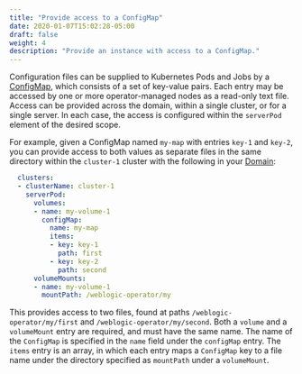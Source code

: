 ```yaml
---
title: "Provide access to a ConfigMap"
date: 2020-01-07T15:02:28-05:00
draft: false
weight: 4
description: "Provide an instance with access to a ConfigMap."
---
```


Configuration files can be supplied to Kubernetes Pods and Jobs by a
[ConfigMap](https://kubernetes.io/docs/tasks/configure-pod-container/configure-pod-configmap/#create-a-configmap),
which consists of a set of key-value pairs. Each entry may be accessed by one or more operator-managed nodes
as a read-only text file. Access can be provided across the domain, within a single cluster, or for a single server.
In each case, the access is configured within the `serverPod` element of the desired scope.

For example, given
a ConfigMap named `my-map` with entries `key-1` and `key-2`, you can provide access to both values as separate files
in the same directory within the `cluster-1` cluster with the following
in your [Domain](https://github.com/oracle/weblogic-kubernetes-operator/blob/main/documentation/domains/Domain.md):


```yaml
  clusters:
  - clusterName: cluster-1
    serverPod:
      volumes:
      - name: my-volume-1
        configMap:
          name: my-map
          items:
          - key: key-1
            path: first
          - key: key-2
            path: second
      volumeMounts:
      - name: my-volume-1
        mountPath: /weblogic-operator/my

```
This provides access to two files, found at paths `/weblogic-operator/my/first` and `/weblogic-operator/my/second`.
Both a `volume` and a `volumeMount` entry are required, and must have the same name. The name of the `ConfigMap` is
specified in the `name` field under the `configMap` entry. The `items` entry is an array,
in which each entry maps a `ConfigMap` key to a file name under the directory specified as `mountPath` under a `volumeMount`.
